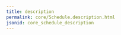 ```yaml
---
title: description
permalink: core/Schedule.description.html
jsonid: core_schedule_description
---
```

